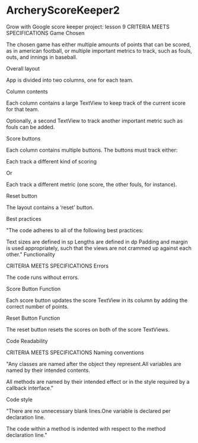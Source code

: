 # ArcheryScoreKeeper2
Grow with Google score keeper project: lesson 9
CRITERIA
MEETS SPECIFICATIONS
Game Chosen

The chosen game has either multiple amounts of points that can be scored, as in american football, or multiple important metrics to track, such as fouls, outs, and innings in baseball.

Overall layout

App is divided into two columns, one for each team.

Column contents

Each column contains a large TextView to keep track of the current score for that team.

Optionally, a second TextView to track another important metric such as fouls can be added.

Score buttons

Each column contains multiple buttons. The buttons must track either:

Each track a different kind of scoring

Or

Each track a different metric (one score, the other fouls, for instance).

Reset button

The layout contains a ‘reset’ button.

Best practices

"The code adheres to all of the following best practices:

Text sizes are defined in sp
Lengths are defined in dp
Padding and margin is used appropriately, such that the views are not crammed up against each other."
Functionality

CRITERIA
MEETS SPECIFICATIONS
Errors

The code runs without errors.

Score Button Function

Each score button updates the score TextView in its column by adding the correct number of points.

Reset Button Function

The reset button resets the scores on both of the score TextViews.

Code Readability

CRITERIA
MEETS SPECIFICATIONS
Naming conventions

"Any classes are named after the object they represent.All variables are named by their intended contents.

All methods are named by their intended effect or in the style required by a callback interface."

Code style

"There are no unnecessary blank lines.One variable is declared per declaration line.

The code within a method is indented with respect to the method declaration line."
